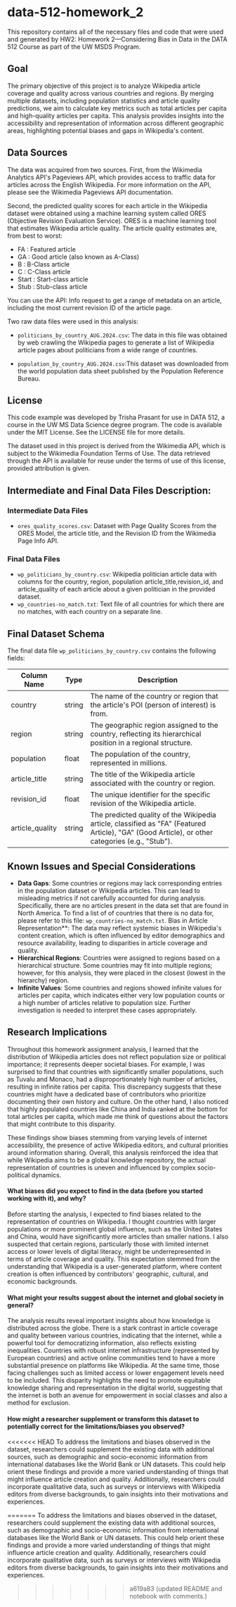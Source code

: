 # data-512-homework_2
This repository contains all of the necessary files and code that were used and generated by HW2: Homework 2—Considering Bias in Data in the DATA 512 Course as part of the UW MSDS Program. 

## Goal
The primary objective of this project is to analyze Wikipedia article coverage and quality across various countries and regions. By merging multiple datasets, including population statistics and article quality predictions, we aim to calculate key metrics such as total articles per capita and high-quality articles per capita. This analysis provides insights into the accessibility and representation of information across different geographic areas, highlighting potential biases and gaps in Wikipedia's content.

##  Data Sources

The data was acquired from two sources. First, from the Wikimedia Analytics API's Pageviews API, which provides access to traffic data for articles across the English Wikipedia. For more information on the API, please see the Wikimedia Pageviews API documentation.

Second, the predicted quality scores for each article in the Wikipedia dataset were obtained using a machine learning system called ORES (Objective Revision Evaluation Service). ORES is a machine learning tool that estimates Wikipedia article quality. The article quality estimates are, from best to worst:
- FA : Featured article
- GA : Good article (also known as A-Class)
- B : B-Class article
- C : C-Class article
- Start : Start-class article
- Stub : Stub-class article

You can use the API: Info request to get a range of metadata on an article, including the most current revision ID of the article page.

Two raw data files were used in this analysis: 

- `politicians_by_country_AUG.2024.csv`: The data in this file was obtained by web crawling the Wikipedia pages to generate a list of Wikipedia article pages about politicians from a wide range of countries. 

- `population_by_country_AUG.2024.csv`:This dataset was downloaded from the world population data sheet published by the Population Reference Bureau.

## License
This code example was developed by Trisha Prasant for use in DATA 512, a course in the UW MS Data Science degree program. The code is available under the MIT License. See the LICENSE file for more details.

The dataset used in this project is derived from the Wikimedia API, which is subject to the Wikimedia Foundation Terms of Use. The data retrieved through the API is available for reuse under the terms of use of this license, provided attribution is given.

## Intermediate and Final Data Files Description:

### Intermediate Data Files
- `ores_quality_scores.csv`: Dataset with Page Quality Scores from the ORES Model, the article title, and the Revision ID from the Wikimedia Page Info API.

### Final Data Files
- `wp_politicians_by_country.csv`: Wikipedia politician article data with columns for the country, region, population article_title,revision_id, and article_quality of each article about a given politician in the provided dataset.
- `wp_countries-no_match.txt`: Text file of all countries for which there are no matches, with each country on a separate line.

##  Final Dataset Schema
The final data file `wp_politicians_by_country.csv` contains the following fields:

| Column Name     | Type   | Description                                                                                                                                     |
|-----------------|--------|-------------------------------------------------------------------------------------------------------------------------------------------------|
| country         | string | The name of the country or region that the article's POI (person of interest) is from.                                                          |
| region          | string | The geographic region assigned to the country, reflecting its hierarchical position in a regional structure.                                    |
| population      | float  | The population of the country, represented in millions.                                                                                         |
| article_title   | string | The title of the Wikipedia article associated with the country or region.                                                                       |
| revision_id     | float  | The unique identifier for the specific revision of the Wikipedia article.                                                                       |
| article_quality | string | The predicted quality of the Wikipedia article, classified as "FA" (Featured Article), "GA" (Good Article), or other categories (e.g., "Stub"). |

## Known Issues and Special Considerations
- **Data Gaps**: Some countries or regions may lack corresponding entries in the population dataset or Wikipedia articles. This can lead to misleading metrics if not carefully accounted for during analysis. Specifically, there are no articles present in the data set that are found in North America. To find a list of of countries that there is no data for, please refer to this file: `wp_countries-no_match.txt`. 
Bias in Article Representation**: The data may reflect systemic biases in Wikipedia's content creation, which is often influenced by editor demographics and resource availability, leading to disparities in article coverage and quality.
- **Hierarchical Regions**: Countries were assigned to regions based on a hierarchical structure. Some countries may fit into multiple regions; however, for this analysis, they were placed in the closest (lowest in the hierarchy) region.
- **Infinite Values**: Some countries and regions showed infinite values for articles per capita, which indicates either very low population counts or a high number of articles relative to population size. Further investigation is needed to interpret these cases appropriately.

## Research Implications

Throughout this homework assignment analysis, I learned that the distribution of Wikipedia articles does not reflect population size or political importance; it represents deeper societal biases. For example, I was surprised to find that countries with significantly smaller populations, such as Tuvalu and Monaco, had a disproportionately high number of articles, resulting in infinite ratios per capita. This discrepancy suggests that these countries might have a dedicated base of contributors who prioritize documenting their own history and culture. On the other hand, I also noticed that highly populated countries like China and India ranked at the bottom for total articles per capita, which made me think of questions about the factors that might contribute to this disparity. 

These findings show biases stemming from varying levels of internet accessibility, the presence of active Wikipedia editors, and cultural priorities around information sharing. Overall, this analysis reinforced the idea that while Wikipedia aims to be a global knowledge repository, the actual representation of countries is uneven and influenced by complex socio-political dynamics.

#### What biases did you expect to find in the data (before you started working with it), and why?
Before starting the analysis, I expected to find biases related to the representation of countries on Wikipedia. I thought countries with larger populations or more prominent global influence, such as the United States and China, would have significantly more articles than smaller nations. I also suspected that certain regions, particularly those with limited internet access or lower levels of digital literacy, might be underrepresented in terms of article coverage and quality. This expectation stemmed from the understanding that Wikipedia is a user-generated platform, where content creation is often influenced by contributors' geographic, cultural, and economic backgrounds.

#### What might your results suggest about the internet and global society in general?
The analysis results reveal important insights about how knowledge is distributed across the globe. There is a stark contrast in article coverage and quality between various countries, indicating that the internet, while a powerful tool for democratizing information, also reflects existing inequalities. Countries with robust internet infrastructure (represented by European countries) and active online communities tend to have a more substantial presence on platforms like Wikipedia. At the same time, those facing challenges such as limited access or lower engagement levels need to be included. This disparity highlights the need to promote equitable knowledge sharing and representation in the digital world, suggesting that the internet is both an avenue for empowerment in social classes and also a method for exclusion.

#### How might a researcher supplement or transform this dataset to potentially correct for the limitations/biases you observed?
<<<<<<< HEAD
To address the limitations and biases observed in the dataset, researchers could supplement the existing data with additional sources, such as demographic and socio-economic information from international databases like the World Bank or UN datasets. This could help orient these findings and provide a more varied understanding of things that might influence article creation and quality. Additionally, researchers could incorporate qualitative data, such as surveys or interviews with Wikipedia editors from diverse backgrounds, to gain insights into their motivations and experiences. 





=======
To address the limitations and biases observed in the dataset, researchers could supplement the existing data with additional sources, such as demographic and socio-economic information from international databases like the World Bank or UN datasets. This could help orient these findings and provide a more varied understanding of things that might influence article creation and quality. Additionally, researchers could incorporate qualitative data, such as surveys or interviews with Wikipedia editors from diverse backgrounds, to gain insights into their motivations and experiences. 
>>>>>>> a619a83 (updated README and notebook with comments.)
